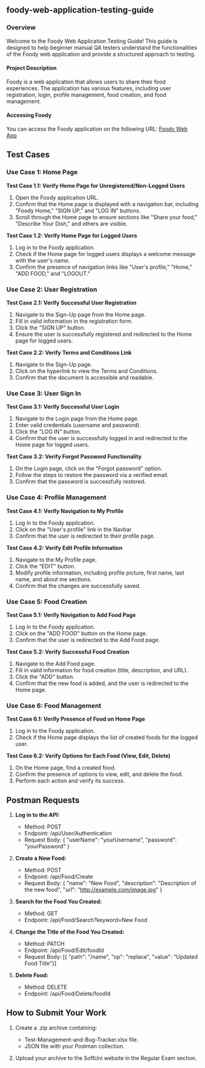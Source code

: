 ## foody-web-application-testing-guide

### Overview

Welcome to the Foody Web Application Testing Guide! This guide is designed to help beginner manual QA testers understand the functionalities of the Foody web application and provide a structured approach to testing.

#### Project Description

Foody is a web application that allows users to share their food experiences. The application has various features, including user registration, login, profile management, food creation, and food management.

#### Accessing Foody

You can access the Foody application on the following URL: [Foody Web App](http://softuni-qa-loadbalancer-2137572849.eu-north-1.elb.amazonaws.com:85)

## Test Cases

### Use Case 1: Home Page

**Test Case 1.1: Verify Home Page for Unregistered/Non-Logged Users**
1. Open the Foody application URL.
2. Confirm that the Home page is displayed with a navigation bar, including "Foody Home," "SIGN UP," and "LOG IN" buttons.
3. Scroll through the Home page to ensure sections like "Share your food," "Describe Your Dish," and others are visible.

**Test Case 1.2: Verify Home Page for Logged Users**
1. Log in to the Foody application.
2. Check if the Home page for logged users displays a welcome message with the user's name.
3. Confirm the presence of navigation links like "User's profile," "Home," "ADD FOOD," and "LOGOUT."

### Use Case 2: User Registration

**Test Case 2.1: Verify Successful User Registration**
1. Navigate to the Sign-Up page from the Home page.
2. Fill in valid information in the registration form.
3. Click the "SIGN UP" button.
4. Ensure the user is successfully registered and redirected to the Home page for logged users.

**Test Case 2.2: Verify Terms and Conditions Link**
1. Navigate to the Sign-Up page.
2. Click on the hyperlink to view the Terms and Conditions.
3. Confirm that the document is accessible and readable.

### Use Case 3: User Sign In

**Test Case 3.1: Verify Successful User Login**
1. Navigate to the Login page from the Home page.
2. Enter valid credentials (username and password).
3. Click the "LOG IN" button.
4. Confirm that the user is successfully logged in and redirected to the Home page for logged users.

**Test Case 3.2: Verify Forgot Password Functionality**
1. On the Login page, click on the "Forgot password" option.
2. Follow the steps to restore the password via a verified email.
3. Confirm that the password is successfully restored.

### Use Case 4: Profile Management

**Test Case 4.1: Verify Navigation to My Profile**
1. Log in to the Foody application.
2. Click on the "User's profile" link in the Navbar.
3. Confirm that the user is redirected to their profile page.

**Test Case 4.2: Verify Edit Profile Information**
1. Navigate to the My Profile page.
2. Click the "EDIT" button.
3. Modify profile information, including profile picture, first name, last name, and about me sections.
4. Confirm that the changes are successfully saved.

### Use Case 5: Food Creation

**Test Case 5.1: Verify Navigation to Add Food Page**
1. Log in to the Foody application.
2. Click on the "ADD FOOD" button on the Home page.
3. Confirm that the user is redirected to the Add Food page.

**Test Case 5.2: Verify Successful Food Creation**
1. Navigate to the Add Food page.
2. Fill in valid information for food creation (title, description, and URL).
3. Click the "ADD" button.
4. Confirm that the new food is added, and the user is redirected to the Home page.

### Use Case 6: Food Management

**Test Case 6.1: Verify Presence of Food on Home Page**
1. Log in to the Foody application.
2. Check if the Home page displays the list of created foods for the logged user.

**Test Case 6.2: Verify Options for Each Food (View, Edit, Delete)**
1. On the Home page, find a created food.
2. Confirm the presence of options to view, edit, and delete the food.
3. Perform each action and verify its success.

## Postman Requests

1. **Log in to the API:**
   - Method: POST
   - Endpoint: /api/User/Authentication
   - Request Body: { "userName": "yourUsername", "password": "yourPassword" }

2. **Create a New Food:**
   - Method: POST
   - Endpoint: /api/Food/Create
   - Request Body: { "name": "New Food", "description": "Description of the new food", "url": "http://example.com/image.jpg" }

3. **Search for the Food You Created:**
   - Method: GET
   - Endpoint: /api/Food/Search?keyword=New Food

4. **Change the Title of the Food You Created:**
   - Method: PATCH
   - Endpoint: /api/Food/Edit/foodId
   - Request Body: [{ "path": "/name", "op": "replace", "value": "Updated Food Title"}]

5. **Delete Food:**
   - Method: DELETE
   - Endpoint: /api/Food/Delete/foodId

## How to Submit Your Work

1. Create a .zip archive containing:
   - Test-Management-and-Bug-Tracker.xlsx file.
   - JSON file with your Postman collection.

2. Upload your archive to the SoftUni website in the Regular Exam section.

